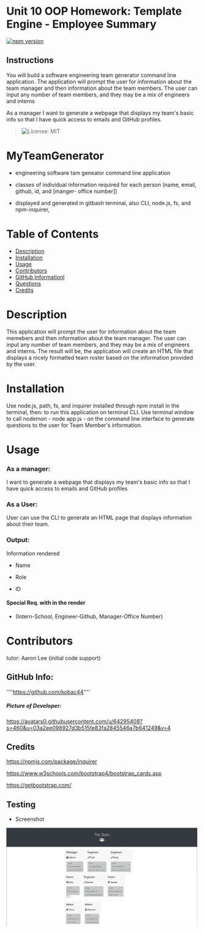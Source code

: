 # Unit 10 OOP Homework: Template Engine - Employee Summary

[![npm version](https://badgen.net/npm/v/inquirer-emoji)](https://www.npmjs.com/package/inquirer-emoji)

## Instructions

You will build a software engineering team generator command line application. The application will prompt the user for information about the team manager and then information about the team members. The user can input any number of team members, and they may be a mix of engineers and interns

As a manager
I want to generate a webpage that displays my team's basic info
so that I have quick access to emails and GitHub profiles.

> ![License: MIT](https://img.shields.io/badge/License-MIT-yellow.svg)

# MyTeamGenerator

- engineering software tam geneator command line application

- classes of individual information required for each person (name, email, github, id, and [manger- office number])

- displayed and generated in gitbash terminal, also CLI, node.js, fs, and npm-inquirer,

# Table of Contents

- [Description](#description)
- [Installation](#installation)
- [Usage](#usage)
- [Contributors](#contributors)
- [GitHub Informationl](#github-information)
- [Questions](#questions)
- [Credits](#credits)

# Description

This application will prompt the user for information about the team memebers and then information about the team manager. The user can input any number of team members, and they may be a mix of engineers and interns.
The result will be, the application will create an HTML file that displays a nicely formatted team roster based on the information provided by the user.

# Installation

Use node.js, path, fs, and inquirer installed through npm install in the terminal, then: to run this application on terminal CLI. Use terminal window to call nodemon - node app.js - on the command line interface to generate questions to the user for Team Member's information.

# Usage

### As a manager:

I want to generate a webpage that displays my team's basic info
so that I have quick access to emails and GitHub profiles

### As a User:

User can use the CLI to generate an HTML page that displays information about their team.

### Output:

Information rendered

- Name

- Role

- ID

#### Special Req. with in the render

- (Intern-School, Engineer-Github, Manager-Office Number)

# Contributors

tutor: Aaron Lee (initial code support)

## GitHub Info:

''''https://github.com/kobac44''''

##### Picture of Developer:

https://avatars0.githubusercontent.com/u/64295408?s=460&u=03a2ee098927d3b515fe83fa2845546a7b641249&v=4

## Credits

https://npmjs.com/package/inquirer

https://www.w3schools.com/bootstrap4/bootstrap_cards.asp

https://getbootstrap.com/

## Testing

- Screenshot

<img src=" ./Assets\output team screen shot.jpg" width="500px">
